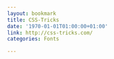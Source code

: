 ```yaml
---
layout: bookmark
title: CSS-Tricks
date: '1970-01-01T01:00:00+01:00'
link: http://css-tricks.com/
categories: Fonts

---
```

